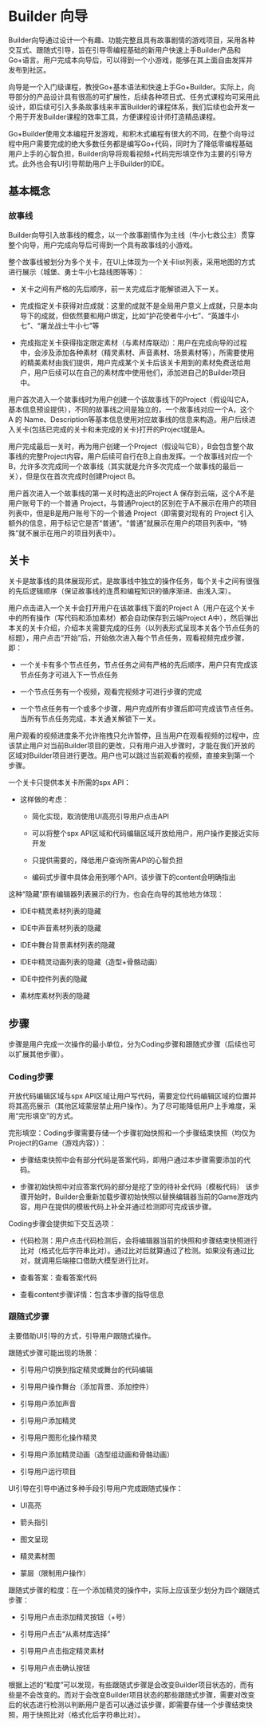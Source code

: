 # Builder 向导

Builder向导通过设计一个有趣、功能完整且具有故事剧情的游戏项目，采用各种交互式、跟随式引导，旨在引导零编程基础的新用户快速上手Builder产品和Go+语言。用户完成本向导后，可以得到一个小游戏，能够在其上面自由发挥并发布到社区。

向导是一个入门级课程，教授Go+基本语法和快速上手Go+Builder。实际上，向导部分的产品设计具有很高的可扩展性，后续各种项目式、任务式课程均可采用此设计，即后续可引入多条故事线来丰富Builder的课程体系，我们后续也会开发一个用于开发Builder课程的效率工具，方便课程设计师打造精品课程。

Go+Builder使用文本编程开发游戏，和积木式编程有很大的不同，在整个向导过程中用户需要完成的绝大多数任务都是编写Go+代码，同时为了降低零编程基础用户上手的心智负担，Builder向导将观看视频+代码完形填空作为主要的引导方式。此外也会有UI引导帮助用户上手Builder的IDE。

## 基本概念

### 故事线

Builder向导引入故事线的概念，以一个故事剧情作为主线（牛小七救公主）贯穿整个向导，用户完成向导后可得到一个具有故事线的小游戏。

整个故事线被划分为多个关卡，在UI上体现为一个关卡list列表，采用地图的方式进行展示（城堡、勇士牛小七路线图等等）：

- 关卡之间有严格的先后顺序，前一关完成后才能解锁进入下一关。

- 完成指定关卡获得对应成就：这里的成就不是全局用户意义上成就，只是本向导下的成就，但依然要和用户绑定，比如“护花使者牛小七”、“英雄牛小七”、“屠龙战士牛小七”等

- 完成指定关卡获得指定限定素材（与素材库联动）：用户在完成向导的过程中，会涉及添加各种素材（精灵素材、声音素材、场景素材等），所需要使用的精美素材由我们提供，用户完成某个关卡后该关卡用到的素材免费送给用户，用户后续可以在自己的素材库中使用他们，添加进自己的Builder项目中。

用户首次进入一个故事线时为用户创建一个该故事线下的Project（假设叫它A，基本信息预设提供），不同的故事线之间是独立的，一个故事线对应一个A，这个 A 的 Name、Description等基本信息使用对应故事线的信息来构造。用户后续进入关卡(包括已完成的关卡和未完成的关卡)打开的Project就是A。

用户完成最后一关时，再为用户创建一个Project（假设叫它B），B会包含整个故事线的完整Project内容，用户后续可自行在B上自由发挥。一个故事线对应一个B，允许多次完成同一个故事线（其实就是允许多次完成一个故事线的最后一关），但是仅在首次完成时创建Project B。

用户首次进入一个故事线的第一关时构造出的Project A 保存到云端，这个A不是用户账号下的一个普通 Project，与普通Project的区别在于A不展示在用户的项目列表中，但是B是用户账号下的一个普通 Project（即需要对现有的 Project 引入额外的信息，用于标记它是否“普通”。“普通”就展示在用户的项目列表中，“特殊”就不展示在用户的项目列表中）。

## 关卡

关卡是故事线的具体展现形式，是故事线中独立的操作任务，每个关卡之间有很强的先后逻辑顺序（保证故事线的连贯和编程知识的循序渐进、由浅入深）。

用户点击进入一个关卡会打开用户在该故事线下面的Project A（用户在这个关卡中的所有操作（写代码和添加素材）都会自动保存到云端Project A中），然后弹出本关的关卡介绍，介绍本关需要完成的任务（以列表形式呈现本关各个节点任务的标题），用户点击“开始”后，开始依次进入每个节点任务，观看视频完成步骤，即：

- 一个关卡有多个节点任务，节点任务之间有严格的先后顺序，用户只有完成该节点任务才可进入下一节点任务

- 一个节点任务有一个视频，观看完视频才可进行步骤的完成

- 一个节点任务有一个或多个步骤，用户完成所有步骤后即可完成该节点任务。当所有节点任务完成，本关通关解锁下一关。

用户观看的视频进度条不允许拖拽只允许暂停，且当用户在观看视频的过程中，应该禁止用户对当前Builder项目的更改，只有用户进入步骤时，才能在我们开放的区域对Builder项目进行更改。用户也可以跳过当前观看的视频，直接来到第一个步骤。

一个关卡只提供本关卡所需的spx API：

- 这样做的考虑：

  - 简化实现，取消使用UI高亮引导用户点击API

  - 可以将整个spx API区域和代码编辑区域开放给用户，用户操作更接近实际开发

  - 只提供需要的，降低用户查询所需API的心智负担

  - 编码式步骤中具体会用到哪个API，该步骤下的content会明确指出

这种“隐藏”原有编辑器列表展示的行为，也会在向导的其他地方体现：

  - IDE中精灵素材列表的隐藏

  - IDE中声音素材列表的隐藏

  - IDE中舞台背景素材列表的隐藏

  - IDE中精灵动画列表的隐藏（造型+骨骼动画）

  - IDE中控件列表的隐藏

  - 素材库素材列表的隐藏

## 步骤

步骤是用户完成一次操作的最小单位，分为Coding步骤和跟随式步骤（后续也可以扩展其他步骤）。

### Coding步骤

开放代码编辑区域与spx API区域让用户写代码，需要定位代码编辑区域的位置并将其高亮展示（其他区域蒙层禁止用户操作）。为了尽可能降低用户上手难度，采用“完形填空”的方式。

完形填空：Coding步骤需要存储一个步骤初始快照和一个步骤结束快照（均仅为Project的Game（游戏内容））：

- 步骤结束快照中会有部分代码是答案代码，即用户通过本步骤需要添加的代码。

- 步骤初始快照中对应答案代码的部分是挖了空的待补全代码（模板代码）
该步骤开始时，Builder会重新加载步骤初始快照以替换编辑器当前的Game游戏内容，用户在提供的模板代码上补全并通过检测即可完成该步骤。

Coding步骤会提供如下交互选项：

- 代码检测：用户点击代码检测后，会将编辑器当前的快照和步骤结束快照进行比对（格式化后字符串比对）。通过比对后就算通过了检测。如果没有通过比对，就调用后端接口借助大模型进行比对。

- 查看答案：查看答案代码

- 查看content步骤详情：包含本步骤的指导信息

### 跟随式步骤

主要借助UI引导的方式，引导用户跟随式操作。

跟随式步骤可能出现的场景：

- 引导用户切换到指定精灵或舞台的代码编辑

- 引导用户操作舞台（添加背景、添加控件）

- 引导用户添加声音

- 引导用户添加精灵

- 引导用户图形化操作精灵

- 引导用户添加精灵动画（造型组动画和骨骼动画）

- 引导用户运行项目

UI引导在引导中通过多种手段引导用户完成跟随式操作：

- UI高亮

- 箭头指引

- 图文呈现

- 精灵素材图

- 蒙层（限制用户操作）

跟随式步骤的粒度：在一个添加精灵的操作中，实际上应该至少划分为四个跟随式步骤：

- 引导用户点击添加精灵按钮（+号）

- 引导用户点击“从素材库选择”

- 引导用户点击指定精灵素材

- 引导用户点击确认按钮

根据上述的“粒度”可以发现，有些跟随式步骤是会改变Builder项目状态的，而有些是不会改变的。而对于会改变Builder项目状态的那些跟随式步骤，需要对改变后的状态进行检测以判断用户是否可以通过该步骤，即需要存储一个步骤结束快照，用于快照比对（格式化后字符串比对）。